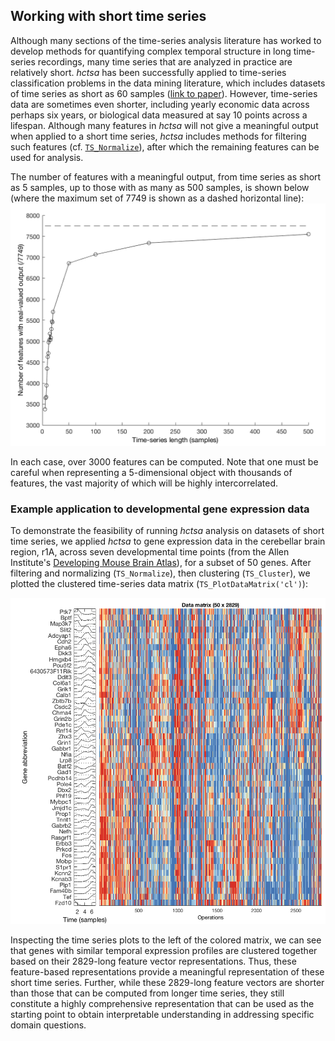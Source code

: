## Working with short time series

Although many sections of the time-series analysis literature has worked to develop methods for quantifying complex temporal structure in long time-series recordings, many time series that are analyzed in practice are relatively short.
_hctsa_ has been successfully applied to time-series classification problems in the data mining literature, which includes datasets of time series as short as 60 samples ([link to paper](http://ieeexplore.ieee.org/lpdocs/epic03/wrapper.htm?arnumber=6786425)).
However, time-series data are sometimes even shorter, including yearly economic data across perhaps six years, or biological data measured at say 10 points across a lifespan. Although many features in _hctsa_ will not give a meaningful output when applied to a short time series, _hctsa_ includes methods for filtering such features (cf. [`TS_Normalize`](filtering_and_normalizing.md)), after which the remaining features can be used for analysis.

The number of features with a meaningful output, from time series as short as 5 samples, up to those with as many as 500 samples, is shown below (where the maximum set of 7749 is shown as a dashed horizontal line):
![](/img/LengthDependence.png)

In each case, over 3000 features can be computed. Note that one must be careful when representing a 5-dimensional object with thousands of features, the vast majority of which will be highly intercorrelated.

### Example application to developmental gene expression data
To demonstrate the feasibility of running _hctsa_ analysis on datasets of short time series, we applied _hctsa_ to gene expression data in the cerebellar brain region, r1A, across seven developmental time points (from the Allen Institute's [Developing Mouse Brain Atlas](http://developingmouse.brain-map.org)), for a subset of 50 genes.
After filtering and normalizing (`TS_Normalize`), then clustering (`TS_Cluster`), we plotted the clustered time-series data matrix (`TS_PlotDataMatrix('cl')`):

![](/assets/GeneExpressionExample.png)

Inspecting the time series plots to the left of the colored matrix, we can see that genes with similar temporal expression profiles are clustered together based on their 2829-long feature vector representations. Thus, these feature-based representations provide a meaningful representation of these short time series. Further, while these 2829-long feature vectors are shorter than those that can be computed from longer time series, they still constitute a highly comprehensive representation that can be used as the starting point to obtain interpretable understanding in addressing specific domain questions.
